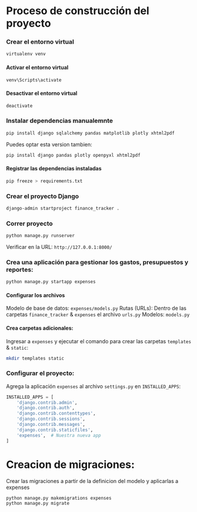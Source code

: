 #   Proceso de construcción del proyecto


###	Crear el entorno virtual
```sh
virtualenv venv
```

####	Activar el entorno virtual
```sh
venv\Scripts\activate
```

####	Desactivar el entorno virtual
```sh
deactivate
```

###	Instalar dependencias manualemnte
```sh
pip install django sqlalchemy pandas matplotlib plotly xhtml2pdf
```
Puedes optar esta version tambien:
```sh
pip install django pandas plotly openpyxl xhtml2pdf
```
####	Registrar las dependencias instaladas
```sh
pip freeze > requirements.txt
```

###	Crear el proyecto Django
```sh
django-admin startproject finance_tracker .
```

###	Correr proyecto
```sh
python manage.py runserver
```

Verificar en la URL: `http://127.0.0.1:8000/`


###	Crea una aplicación para gestionar los gastos, presupuestos y reportes:
```sh
python manage.py startapp expenses
```

####    Configurar los archivos

Modelo de base de datos: `expenses/models.py`
Rutas (URLs): Dentro de las carpetas `finance_tracker` & `expenses` el archivo `urls.py`
Modelos: `models.py`


####	Crea carpetas adicionales: 
Ingresar a `expenses` y ejecutar el comando para crear las carpetas `templates` & `static`:
```sh
mkdir templates static
```


###	Configurar el proyecto: 
Agrega la aplicación `expenses` al archivo `settings.py` en `INSTALLED_APPS`:
```py
INSTALLED_APPS = [
    'django.contrib.admin',
    'django.contrib.auth',
    'django.contrib.contenttypes',
    'django.contrib.sessions',
    'django.contrib.messages',
    'django.contrib.staticfiles',
    'expenses',  # Nuestra nueva app
]
```




#   Creacion de migraciones:
Crear las migraciones a partir de la definicion del modelo y aplicarlas a expenses
```sh
python manage.py makemigrations expenses
python manage.py migrate
```





